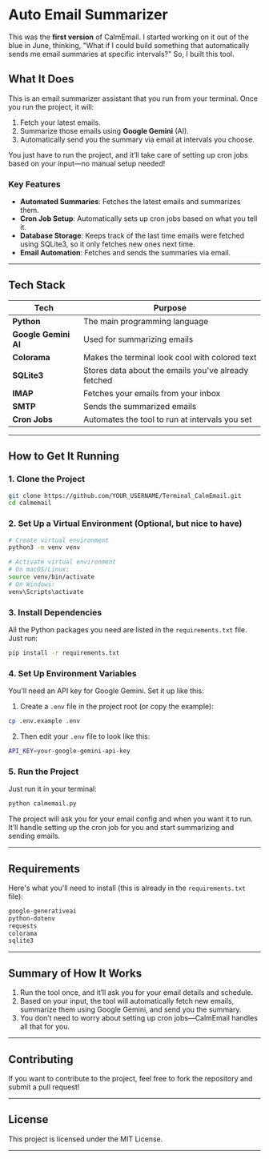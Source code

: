 # Auto Email Summarizer 

This was the **first version** of CalmEmail. I started working on it out of the blue in June, thinking, "What if I could build something that automatically sends me email summaries at specific intervals?" So, I built this tool.

## What It Does

This is an email summarizer assistant that you run from your terminal. Once you run the project, it will:

1. Fetch your latest emails.
2. Summarize those emails using **Google Gemini** (AI).
3. Automatically send you the summary via email at intervals you choose.

You just have to run the project, and it’ll take care of setting up cron jobs based on your input—no manual setup needed!

### Key Features

- **Automated Summaries**: Fetches the latest emails and summarizes them.
- **Cron Job Setup**: Automatically sets up cron jobs based on what you tell it.
- **Database Storage**: Keeps track of the last time emails were fetched using SQLite3, so it only fetches new ones next time.
- **Email Automation**: Fetches and sends the summaries via email.

---

## Tech Stack

| **Tech**              | **Purpose**                                         |
|-----------------------|-----------------------------------------------------|
| **Python**            | The main programming language                       |
| **Google Gemini AI**  | Used for summarizing emails                         |
| **Colorama**          | Makes the terminal look cool with colored text      |
| **SQLite3**           | Stores data about the emails you've already fetched |
| **IMAP**              | Fetches your emails from your inbox                 |
| **SMTP**              | Sends the summarized emails                        |
| **Cron Jobs**         | Automates the tool to run at intervals you set      |

---

## How to Get It Running

### 1. Clone the Project

```bash
git clone https://github.com/YOUR_USERNAME/Terminal_CalmEmail.git
cd calmemail
```

### 2. Set Up a Virtual Environment (Optional, but nice to have)

```bash
# Create virtual environment
python3 -m venv venv

# Activate virtual environment
# On macOS/Linux:
source venv/bin/activate
# On Windows:
venv\Scripts\activate
```

### 3. Install Dependencies

All the Python packages you need are listed in the `requirements.txt` file. Just run:

```bash
pip install -r requirements.txt
```

### 4. Set Up Environment Variables

You'll need an API key for Google Gemini. Set it up like this:

1. Create a `.env` file in the project root (or copy the example):

```bash
cp .env.example .env
```

2. Then edit your `.env` file to look like this:

```bash
API_KEY=your-google-gemini-api-key
```

### 5. Run the Project

Just run it in your terminal:

```bash
python calmemail.py
```

The project will ask you for your email config and when you want it to run. It’ll handle setting up the cron job for you and start summarizing and sending emails.

---

## Requirements

Here's what you'll need to install (this is already in the `requirements.txt` file):

```bash
google-generativeai
python-dotenv
requests
colorama
sqlite3
```

---

## Summary of How It Works

1. Run the tool once, and it’ll ask you for your email details and schedule.
2. Based on your input, the tool will automatically fetch new emails, summarize them using Google Gemini, and send you the summary.
3. You don’t need to worry about setting up cron jobs—CalmEmail handles all that for you.

---

## Contributing

If you want to contribute to the project, feel free to fork the repository and submit a pull request!

---

## License

This project is licensed under the MIT License.

---
